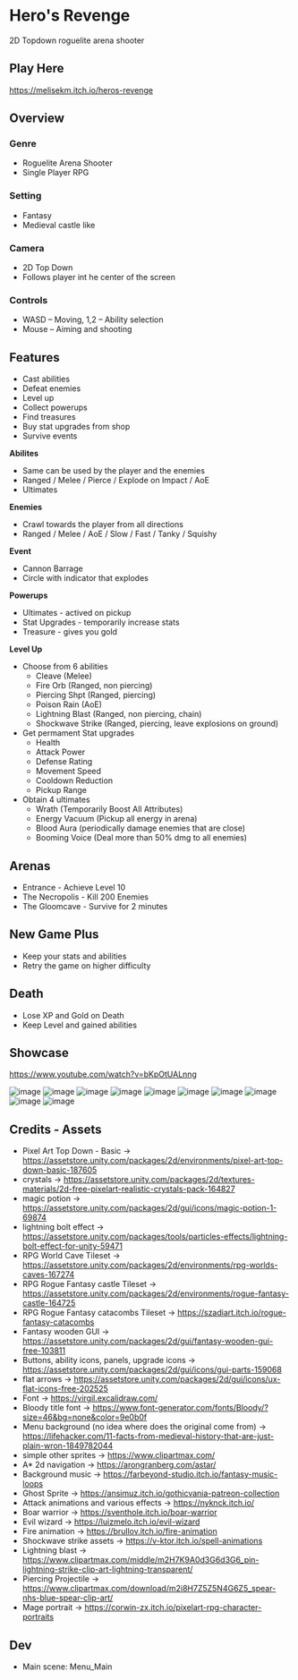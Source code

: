 # Hero's Revenge
2D Topdown roguelite arena shooter

## Play Here

 https://melisekm.itch.io/heros-revenge

## Overview
### Genre
- Roguelite Arena Shooter
- Single Player RPG
### Setting
- Fantasy
- Medieval castle like
### Camera
- 2D Top Down
- Follows player int he center of the screen

### Controls
- WASD – Moving, 1,2 – Ability selection
- Mouse – Aiming and shooting

## Features
- Cast abilities
- Defeat enemies
- Level up
- Collect powerups
- Find treasures
- Buy stat upgrades from shop
- Survive events

**Abilites**
- Same can be used by the player and the enemies
- Ranged / Melee / Pierce / Explode on Impact / AoE
- Ultimates

**Enemies**
- Crawl towards the player from all directions
- Ranged / Melee / AoE / Slow / Fast / Tanky / Squishy

**Event**
- Cannon Barrage
- Circle with indicator that explodes

**Powerups**
- Ultimates - actived on pickup
- Stat Upgrades - temporarily increase stats
- Treasure - gives you gold

**Level Up**
- Choose from 6 abilities
  - Cleave (Melee)
  - Fire Orb (Ranged, non piercing)
  - Piercing Shpt (Ranged, piercing)
  - Poison Rain (AoE)
  - Lightning Blast (Ranged, non piercing, chain)
  - Shockwave Strike (Ranged, piercing, leave explosions on ground)
- Get permament Stat upgrades
  - Health
  - Attack Power
  - Defense Rating
  - Movement Speed
  - Cooldown Reduction
  - Pickup Range
- Obtain 4 ultimates
  - Wrath (Temporarily Boost All Attributes)
  - Energy Vacuum (Pickup all energy in arena)
  - Blood Aura (periodically damage enemies that are close)
  - Booming Voice (Deal more than 50% dmg to all enemies)
  
## Arenas
- Entrance - Achieve Level 10
- The Necropolis - Kill 200 Enemies
- The Gloomcave - Survive for 2 minutes

## New Game Plus
- Keep your stats and abilities
- Retry the game on higher difficulty

## Death
- Lose XP and Gold on Death
- Keep Level and gained abilities

## Showcase

https://www.youtube.com/watch?v=bKpOtUALnng

![image](https://user-images.githubusercontent.com/46221266/208278571-e1134b31-1233-4ff2-96c8-66825ecb4310.png)
![image](https://user-images.githubusercontent.com/46221266/208278577-362019fc-f978-45ec-85eb-5620012cf688.png)
![image](https://user-images.githubusercontent.com/46221266/208278582-2f08b99b-11d4-49b9-8a68-906c9d123588.png)
![image](https://user-images.githubusercontent.com/46221266/208278600-cd4da615-bb61-4c5a-9804-3a08bac9837f.png)
![image](https://user-images.githubusercontent.com/46221266/208278614-fdb2c313-4530-4212-91f3-fbe8307cf8dc.png)
![image](https://user-images.githubusercontent.com/46221266/208278617-8a9c1f4c-79e8-4d94-99f1-b196b51e57bc.png)
![image](https://user-images.githubusercontent.com/46221266/208278650-6a55893a-de9f-44b4-9680-48e0d6cbaa05.png)
![image](https://user-images.githubusercontent.com/46221266/208278661-23555b24-ca95-4e55-95f2-67fc4a5ac46f.png)
![image](https://user-images.githubusercontent.com/46221266/208278674-823cb885-f88c-4d7a-b04f-f103543c6a8e.png)
![image](https://user-images.githubusercontent.com/46221266/208278670-46b21b4e-fc8e-46ee-8f0d-88d58e7a4ac8.png)

## Credits - Assets

- Pixel Art Top Down - Basic -> https://assetstore.unity.com/packages/2d/environments/pixel-art-top-down-basic-187605
- crystals -> https://assetstore.unity.com/packages/2d/textures-materials/2d-free-pixelart-realistic-crystals-pack-164827
- magic potion -> https://assetstore.unity.com/packages/2d/gui/icons/magic-potion-1-69874
- lightning bolt effect -> https://assetstore.unity.com/packages/tools/particles-effects/lightning-bolt-effect-for-unity-59471
- RPG World Cave Tileset -> https://assetstore.unity.com/packages/2d/environments/rpg-worlds-caves-167274
- RPG Rogue Fantasy castle Tileset -> https://assetstore.unity.com/packages/2d/environments/rogue-fantasy-castle-164725
- RPG Rogue Fantasy catacombs Tileset -> https://szadiart.itch.io/rogue-fantasy-catacombs
- Fantasy wooden GUI -> https://assetstore.unity.com/packages/2d/gui/fantasy-wooden-gui-free-103811
- Buttons, ability icons, panels, upgrade icons -> https://assetstore.unity.com/packages/2d/gui/icons/gui-parts-159068
- flat arrows -> https://assetstore.unity.com/packages/2d/gui/icons/ux-flat-icons-free-202525
- Font -> https://virgil.excalidraw.com/
- Bloody title font -> https://www.font-generator.com/fonts/Bloody/?size=46&bg=none&color=9e0b0f
- Menu background (no idea where does the original come from) -> https://lifehacker.com/11-facts-from-medieval-history-that-are-just-plain-wron-1849782044
- simple other sprites -> https://www.clipartmax.com/
- A* 2d navigation -> https://arongranberg.com/astar/
- Background music -> https://farbeyond-studio.itch.io/fantasy-music-loops
- Ghost Sprite -> https://ansimuz.itch.io/gothicvania-patreon-collection
- Attack animations and various effects -> https://nyknck.itch.io/ 
- Boar warrior -> https://sventhole.itch.io/boar-warrior
- Evil wizard -> https://luizmelo.itch.io/evil-wizard
- Fire animation -> https://brullov.itch.io/fire-animation
- Shockwave strike assets -> https://v-ktor.itch.io/spell-animations
- Lightning blast -> https://www.clipartmax.com/middle/m2H7K9A0d3G6d3G6_pin-lightning-strike-clip-art-lightning-transparent/
- Piercing Projectile -> https://www.clipartmax.com/download/m2i8H7Z5Z5N4G6Z5_spear-nhs-blue-spear-clip-art/
- Mage portrait -> https://corwin-zx.itch.io/pixelart-rpg-character-portraits

## Dev

- Main scene: Menu_Main
